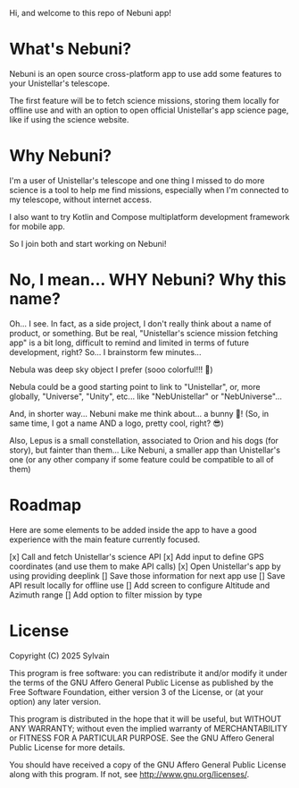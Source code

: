 Hi, and welcome to this repo of Nebuni app!

# What's Nebuni?
Nebuni is an open source cross-platform app to use add some features to your Unistellar's telescope.

The first feature will be to fetch science missions, storing them locally for offline use and with an option to open official Unistellar's app science page, like if using the science website.

# Why Nebuni?
I'm a user of Unistellar's telescope and one thing I missed to do more science is a tool to help me find missions, especially when I'm connected to my telescope, without internet access.

I also want to try Kotlin and Compose multiplatform development framework for mobile app.

So I join both and start working on Nebuni!

# No, I mean... WHY Nebuni? Why this name?
Oh... I see. In fact, as a side project, I don't really think about a name of product, or something. But be real, "Unistellar's science mission fetching app" is a bit long, difficult to remind and limited in terms of future development, right?
So... I brainstorm few minutes...

Nebula was deep sky object I prefer (sooo colorful!!! 🤩)

Nebula could be a good starting point to link to "Unistellar", or, more globally, "Universe", "Unity", etc... like "NebUnistellar" or "NebUniverse"...

And, in shorter way... Nebuni make me think about... a bunny 🐰! (So, in same time, I got a name AND a logo, pretty cool, right? 😎)

Also, Lepus is a small constellation, associated to Orion and his dogs (for story), but fainter than them... Like Nebuni, a smaller app than Unistellar's one (or any other company if some feature could be compatible to all of them)

# Roadmap
Here are some elements to be added inside the app to have a good experience with the main feature currently focused.

[x] Call and fetch Unistellar's science API
[x] Add input to define GPS coordinates (and use them to make API calls)
[x] Open Unistellar's app by using providing deeplink
[] Save those information for next app use
[] Save API result locally for offline use
[] Add screen to configure Altitude and Azimuth range
[] Add option to filter mission by type

# License
Copyright (C) 2025 Sylvain

This program is free software: you can redistribute it and/or modify
it under the terms of the GNU Affero General Public License as published by
the Free Software Foundation, either version 3 of the License, or
(at your option) any later version.

This program is distributed in the hope that it will be useful,
but WITHOUT ANY WARRANTY; without even the implied warranty of
MERCHANTABILITY or FITNESS FOR A PARTICULAR PURPOSE.  See the
GNU Affero General Public License for more details.

You should have received a copy of the GNU Affero General Public License
along with this program.  If not, see <http://www.gnu.org/licenses/>.